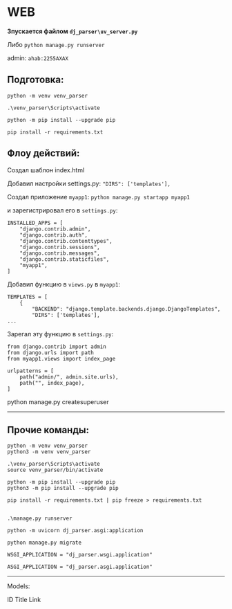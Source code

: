 # WEB


**Зпускается файлом `dj_parser\uv_server.py`**

Либо `python manage.py runserver`


admin: `ahab:2255AXAX`


## Подготовка:

```
python -m venv venv_parser

.\venv_parser\Scripts\activate

python -m pip install --upgrade pip

pip install -r requirements.txt 
```


## Флоу действий:

Создал шаблон index.html

Добавил настройки settings.py: `"DIRS": ['templates'],`

Создал приложение `myapp1`: `python manage.py startapp myapp1`

и зарегистрировал его в `settings.py`:
```
INSTALLED_APPS = [
    "django.contrib.admin",
    "django.contrib.auth",
    "django.contrib.contenttypes",
    "django.contrib.sessions",
    "django.contrib.messages",
    "django.contrib.staticfiles",
    "myapp1",
]
```

Добавил функцию в `views.py` в `myapp1`:
```
TEMPLATES = [
    {
        "BACKEND": "django.template.backends.django.DjangoTemplates",
        "DIRS": ['templates'],
...
```

Зарегал эту функцию в `settings.py`:
```
from django.contrib import admin
from django.urls import path
from myapp1.views import index_page

urlpatterns = [
    path("admin/", admin.site.urls),
    path("", index_page),
]
```

python manage.py createsuperuser


---

## Прочие команды:
```
python -m venv venv_parser
python3 -m venv venv_parser

.\venv_parser\Scripts\activate
source venv_parser/bin/activate

python -m pip install --upgrade pip
python3 -m pip install --upgrade pip

pip install -r requirements.txt | pip freeze > requirements.txt


.\manage.py runserver 

python -m uvicorn dj_parser.asgi:application

python manage.py migrate
```

```
WSGI_APPLICATION = "dj_parser.wsgi.application"

ASGI_APPLICATION = "dj_parser.asgi.application"
```

---

Models:

ID Title Link